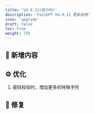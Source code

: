 ```yaml
---
title: 'V4.9.11(进行中)'
description: 'FastGPT V4.9.12 更新说明'
icon: 'upgrade'
draft: false
toc: true
weight: 789
---
```




## 🚀 新增内容


## ⚙️ 优化

1. 密码校验时，增加更多的特殊字符

## 🐛 修复

